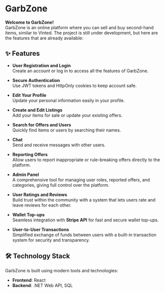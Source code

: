# GarbZone  

**Welcome to GarbZone!**  
GarbZone is an online platform where you can sell and buy second-hand items, similar to Vinted. The project is still under development, but here are the features that are already available:  

## ✨ Features  

- **User Registration and Login**  
  Create an account or log in to access all the features of GarbZone.  

- **Secure Authentication**  
  Use JWT tokens and HttpOnly cookies to keep account safe.  

- **Edit Your Profile**  
  Update your personal information easily in your profile.  

- **Create and Edit Listings**  
  Add your items for sale or update your existing offers.  

- **Search for Offers and Users**  
  Quickly find items or users by searching their names.

- **Chat**  
  Send and receive messages with other users. 

- **Reporting Offers**  
  Allow users to report inappropriate or rule-breaking offers directly to the platform.

- **Admin Panel**  
  A comprehensive tool for managing user roles, reported offers, and categories, giving full control over the platform.

- **User Ratings and Reviews**  
  Build trust within the community with a system that lets users rate and leave reviews for each other.

- **Wallet Top-ups**  
  Seamless integration with **Stripe API** for fast and secure wallet top-ups.

- **User-to-User Transactions**  
  Simplified exchange of funds between users with a built-in transaction system for security and transparency.

## 🛠️ Technology Stack

GarbZone is built using modern tools and technologies:  

- **Frontend**: React  
- **Backend**: .NET Web API, SQL


